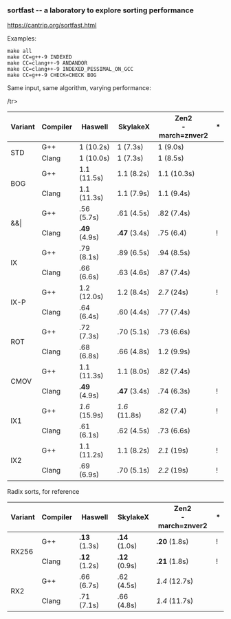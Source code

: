 ### sortfast -- a laboratory to explore sorting performance

<https://cantrip.org/sortfast.html>

Examples:
```
make all
make CC=g++-9 INDEXED
make CC=clang++-9 ANDANDOR
make CC=clang++-9 INDEXED_PESSIMAL_ON_GCC
make CC=g++-9 CHECK=CHECK BOG
```

Same input, same algorithm, varying performance:

 <table>
   <thead>
     <tr> <th> Variant </th>
       <th> Compiler </th>
       <th> Haswell </th>
       <th> SkylakeX </th>
       <th> Zen2 <br> -march=znver2 </th>
       <th> * </th>
     </tr>
   </thead>
   <tbody>
     <tr><td rowspan=2> STD  </td><td> G++ </td><td> 1 (10.2s) </td><td> 1 (7.3s) </td><td> 1 (9.0s) </td><td></td></tr>
     <tr><td>                        Clang </td><td> 1 (10.0s) </td><td> 1 (7.3s) </td><td> 1 (8.5s) </td><td></td></tr>
     <tr><td rowspan=2> BOG  </td><td> G++ </td><td> 1.1 (11.5s) </td><td> 1.1  (8.2s) </td><td> 1.1 (10.3s) </td><td></td></tr>
     <tr><td>                        Clang </td><td> 1.1 (11.3s) </td><td> 1.1  (7.9s) </td><td> 1.1 (9.4s) </td><td></td></tr>
     <tr><td rowspan=2> &&|  </td><td> G++ </td><td> .56  (5.7s) </td><td>  .61 (4.5s) </td><td> .82 (7.4s) </td><td></td></tr>
     <tr><td>                        Clang </td><td> <b>.49</b> (4.9s) </td><td> <b> .47</b> (3.4s) </td><td> .75 (6.4) </td><td>!</td>/tr>
     <tr><td rowspan=2> IX   </td><td> G++ </td><td>  .79 (8.1s) </td><td>  .89 (6.5s) </td><td> .94 (8.5s) </td><td></td></tr>
     <tr><td>                        Clang </td><td>  .66 (6.6s) </td><td>  .63 (4.6s) </td><td> .87 (7.4s) </td><td></td></tr>
     <tr><td rowspan=2> IX-P </td><td> G++ </td><td> 1.2 (12.0s) </td><td>  1.2 (8.4s) </td><td> <i>2.7</i> (24s) </td><td>!</td></tr>
     <tr><td>                        Clang </td><td>  .64 (6.4s) </td><td>  .60 (4.4s) </td><td> .77 (7.4s) </td><td></td></tr>
     <tr><td rowspan=2> ROT  </td><td> G++ </td><td> .72  (7.3s) </td><td>  .70 (5.1s) </td><td> .73 (6.6s) </td><td></td></tr>
     <tr><td>                        Clang </td><td>  .68 (6.8s) </td><td>  .66 (4.8s) </td><td> 1.2 (9.9s) </td><td></td></tr>
     <tr><td rowspan=2> CMOV </td><td> G++ </td><td> 1.1 (11.3s) </td><td>  1.1 (8.0s) </td><td> .82 (7.4s) </td><td></td></tr>
     <tr><td>                        Clang </td><td> <b>.49</b> (4.9s)</td><td><b>.47</b> (3.4s) </td><td> .74 (6.3s) </td><td>!</td></tr>
     <tr><td rowspan=2> IX1  </td><td> G++ </td><td> <i>1.6</i> (15.9s) </td><td> <i>1.6</i> (11.8s) </td><td> .82 (7.4) </td><td>!</td></tr>
     <tr><td>                        Clang </td><td>  .61 (6.1s) </td><td>  .62 (4.5s) </td><td> .73 (6.6s) </td><td></td></tr>
     <tr><td rowspan=2> IX2  </td><td> G++ </td><td> 1.1 (11.2s) </td><td>  1.1 (8.2s) </td><td> <i>2.1</i> (19s) </td><td>!</td></tr>
     <tr><td>                        Clang </td><td>  .69 (6.9s) </td><td> .70  (5.1s) </td><td> <i>2.2</i> (19s) </td><td>!</td></tr>
   </tbody>
 </table>

 Radix sorts, for reference
 <table>
   <thead>
     <tr> <th> Variant </th>
       <th> Compiler </th>
       <th> Haswell </th>
       <th> SkylakeX </th>
       <th> Zen2 <br> -march=znver2 </th>
       <th> * </th>
     </tr>
   </thead>
   <tbody>
     <tr><td rowspan=2> RX256</td><td> G++ </td><td> <b>.13</b> (1.3s) </td><td> <b>.14</b> (1.0s) </td><td> <b>.20</b> (1.8s)  </td><td>!</td></tr>
     <tr><td>                        Clang </td><td> <b>.12</b> (1.2s) </td><td> <b>.12</b> (0.9s) </td><td> <b>.21</b> (1.8s)  </td><td>!</td></tr>
     <tr><td rowspan=2> RX2  </td><td> G++ </td><td> .66 (6.7s) </td><td> .62 (4.5s) </td><td> <i>1.4</i> (12.7s)   </td><td></td></tr>
     <tr><td>                        Clang </td><td> .71 (7.1s) </td><td> .66 (4.8s) </td><td> <i>1.4</i> (11.7s) </td><td></td></tr>
   </tbody>
</table>
